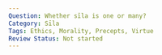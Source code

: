 ```yaml
---
Question: Whether sīla is one or many?
Category: Sīla
Tags: Ethics, Morality, Precepts, Virtue
Review Status: Not started
---
```

